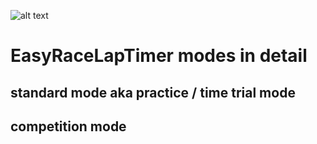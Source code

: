 ![alt text](http://www.airbirds.de/wp-content/uploads/2015/11/logo_big.png "EasyRaceLapTimer")

# EasyRaceLapTimer modes in detail

## standard mode aka practice / time trial mode

## competition mode
